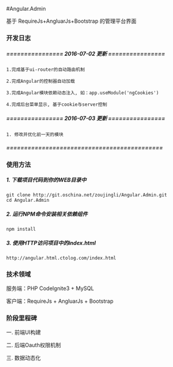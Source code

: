 #Angular.Admin

基于 RequireJs+AngluarJs+Bootstrap 的管理平台界面

### 开发日志

##### ================ 2016-07-02 更新 ================
    
    1.完成基于ui-router的自动路由机制

    2.完成Angular的控制器自动加载

    3.完成Angular模块依赖动态注入, 如：app.useModule('ngCookies')
    
    4.完成后台菜单显示, 基于cookie与server控制

##### ================ 2016-07-03 更新 ================

    1. 修改并优化前一天的模块

##### ============================================


### 使用方法
##### 1. 下载项目代码到你的WEB目录中
```shell
git clone http://git.oschina.net/zoujingli/Angular.Admin.git
cd Angular.Admin
```
##### 2. 运行NPM命令安装相关依赖组件
```shell
npm install
```
##### 3. 使用HTTP访问项目中的index.html
```link
http://angular.html.ctolog.com/index.html
```


### 技术领域

服务端：PHP CodeIgnite3 + MySQL

客户端：RequireJs + AngluarJs + Bootstrap


### 阶段里程碑

一. 前端UI构建

二. 后端Oauth权限机制

三. 数据动态化 
